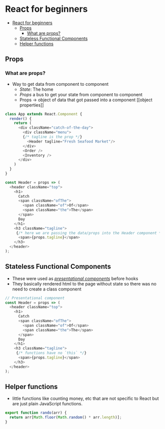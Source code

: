 # React for beginners
- [React for beginners](#react-for-beginners)
  - [Props](#props)
    - [What are props?](#what-are-props)
  - [Stateless Functional Components](#stateless-functional-components)
  - [Helper functions](#helper-functions)


## Props

### What are props?
- Way to get data from component to component
  - *State*: The home
  - *Props* a bus to get your state from component to component
  - Props -> object of data that got passed into a component [[object properties]]

```js
class App extends React.Component {
  render() {
    return (
      <div className="catch-of-the-day">
        <div className="menu">
        {/* tagline is the prop */}
          <Header tagline="Fresh Seafood Market"/>
        </div>
        <Order />
        <Inventory />
      </div>
    )
  }
}
```

```js
const Header = props => (
  <header className="top">
    <h1>
      Catch
      <span className="ofThe">
        <span className="of">Of</span>
        <span className="the">The</span>
      </span>
      Day
    </h1>
    <h3 className="tagline">
     {/* here we are passing the data/props into the Header component */}
      <span>{props.tagline}</span>
    </h3>
  </header>
);
```

## Stateless Functional Components

- These were used as *[presentational components](https://medium.com/@dan_abramov/smart-and-dumb-components-7ca2f9a7c7d0)* before hooks
- They basically rendered html to the page without state so there was no need to create a class component

```js
// Presentational component
const Header = props => (
  <header className="top">
    <h1>
      Catch
      <span className="ofThe">
        <span className="of">Of</span>
        <span className="the">The</span>
      </span>
      Day
    </h1>
    <h3 className="tagline">
     {/* functions have no `this` */}
      <span>{props.tagline}</span>
    </h3>
  </header>
);
```

## Helper functions

- little functions like counting money, etc that are not specific to React but are just plain JavaScript functions.

```js
export function rando(arr) {
  return arr[Math.floor(Math.random() * arr.length)];
}
```